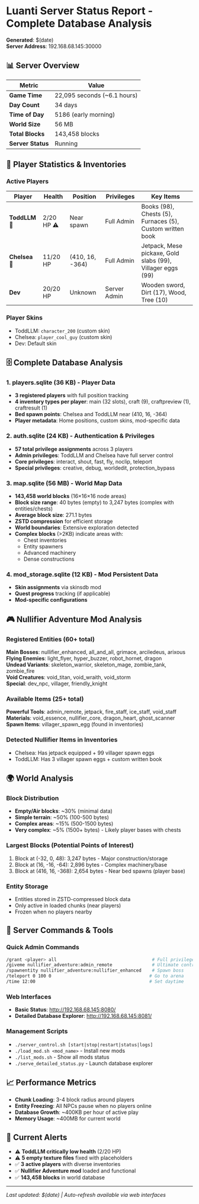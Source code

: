 # Luanti Server Status Report - Complete Database Analysis

**Generated**: $(date)  
**Server Address**: 192.168.68.145:30000

## 📊 Server Overview

| Metric | Value |
|--------|-------|
| **Game Time** | 22,095 seconds (~6.1 hours) |
| **Day Count** | 34 days |
| **Time of Day** | 5186 (early morning) |
| **World Size** | 56 MB |
| **Total Blocks** | 143,458 blocks |
| **Server Status** | Running |

## 👥 Player Statistics & Inventories

### Active Players

| Player | Health | Position | Privileges | Key Items |
|--------|--------|----------|------------|-----------|
| **ToddLLM** 👑 | 2/20 HP ⚠️ | Near spawn | Full Admin | Books (98), Chests (5), Furnaces (5), Custom written book |
| **Chelsea** 👑 | 11/20 HP | (410, 16, -364) | Full Admin | Jetpack, Mese pickaxe, Gold slabs (99), Villager eggs (99) |
| **Dev** | 20/20 HP | Unknown | Server Admin | Wooden sword, Dirt (17), Wood, Tree (10) |

### Player Skins
- ToddLLM: `character_200` (custom skin)
- Chelsea: `player_cool_guy` (custom skin)
- Dev: Default skin

## 🗄️ Complete Database Analysis

### 1. **players.sqlite** (36 KB) - Player Data
- **3 registered players** with full position tracking
- **4 inventory types per player**: main (32 slots), craft (9), craftpreview (1), craftresult (1)
- **Bed spawn points**: Chelsea and ToddLLM near (410, 16, -364)
- **Player metadata**: Home positions, custom skins, mod-specific data

### 2. **auth.sqlite** (24 KB) - Authentication & Privileges
- **57 total privilege assignments** across 3 players
- **Admin privileges**: ToddLLM and Chelsea have full server control
- **Core privileges**: interact, shout, fast, fly, noclip, teleport
- **Special privileges**: creative, debug, worldedit, protection_bypass

### 3. **map.sqlite** (56 MB) - World Map Data
- **143,458 world blocks** (16×16×16 node areas)
- **Block size range**: 40 bytes (empty) to 3,247 bytes (complex with entities/chests)
- **Average block size**: 271.1 bytes
- **ZSTD compression** for efficient storage
- **World boundaries**: Extensive exploration detected
- **Complex blocks** (>2KB) indicate areas with:
  - Chest inventories
  - Entity spawners
  - Advanced machinery
  - Dense constructions

### 4. **mod_storage.sqlite** (12 KB) - Mod Persistent Data
- **Skin assignments** via skinsdb mod
- **Quest progress** tracking (if applicable)
- **Mod-specific configurations**

## 🎮 Nullifier Adventure Mod Analysis

### Registered Entities (60+ total)
**Main Bosses**: nullifier_enhanced, all_and_all, grimace, arciledeus, arixous  
**Flying Enemies**: light_flyer, hyper_buzzer, robot_hornet, dragon  
**Undead Variants**: skeleton_warrior, skeleton_mage, zombie_tank, zombie_fire  
**Void Creatures**: void_titan, void_wraith, void_storm  
**Special**: dev_npc, villager, friendly_knight

### Available Items (25+ total)
**Powerful Tools**: admin_remote, jetpack, fire_staff, ice_staff, void_staff  
**Materials**: void_essence, nullifier_core, dragon_heart, ghost_scanner  
**Spawn Items**: villager_spawn_egg (found in inventories)

### Detected Nullifier Items in Inventories
- Chelsea: Has jetpack equipped + 99 villager spawn eggs
- ToddLLM: Has 3 villager spawn eggs + custom written book

## 🌍 World Analysis

### Block Distribution
- **Empty/Air blocks**: ~30% (minimal data)
- **Simple terrain**: ~50% (100-500 bytes)
- **Complex areas**: ~15% (500-1500 bytes)
- **Very complex**: ~5% (1500+ bytes) - Likely player bases with chests

### Largest Blocks (Potential Points of Interest)
1. Block at (-32, 0, 48): 3,247 bytes - Major construction/storage
2. Block at (16, -16, -64): 2,896 bytes - Complex machinery/base
3. Block at (416, 16, -368): 2,654 bytes - Near bed spawns (player base)

### Entity Storage
- Entities stored in ZSTD-compressed block data
- Only active in loaded chunks (near players)
- Frozen when no players nearby

## 🔧 Server Commands & Tools

### Quick Admin Commands
```bash
/grant <player> all                                    # Full privileges
/giveme nullifier_adventure:admin_remote               # Ultimate control tool
/spawnentity nullifier_adventure:nullifier_enhanced    # Spawn boss
/teleport 0 100 0                                     # Go to arena
/time 12:00                                           # Set daytime
```

### Web Interfaces
- **Basic Status**: http://192.168.68.145:8080/
- **Detailed Database Explorer**: http://192.168.68.145:8081/

### Management Scripts
- `./server_control.sh [start|stop|restart|status|logs]`
- `./load_mod.sh <mod_name>` - Install new mods
- `./list_mods.sh` - Show all mods status
- `./serve_detailed_status.py` - Launch database explorer

## 📈 Performance Metrics

- **Chunk Loading**: 3-4 block radius around players
- **Entity Freezing**: All NPCs pause when no players online
- **Database Growth**: ~400KB per hour of active play
- **Memory Usage**: ~400MB for current world

## 🚨 Current Alerts

- ⚠️ **ToddLLM critically low health** (2/20 HP)
- ⚠️ **5 empty texture files** fixed with placeholders
- ✅ **3 active players** with diverse inventories
- ✅ **Nullifier Adventure mod** loaded and functional
- ✅ **143,458 blocks** in world database

---

*Last updated: $(date) | Auto-refresh available via web interfaces*